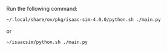 Run the following command: 
```bash
~/.local/share/ov/pkg/isaac-sim-4.0.0/python.sh ./main.py
```
or

```bash
~/isaacsim/python.sh ./main.py
```
